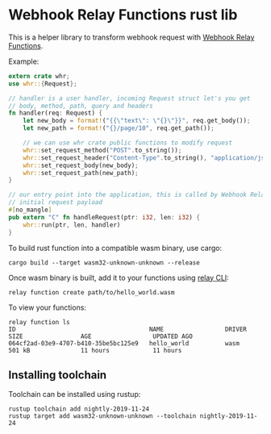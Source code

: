 # Webhook Relay Functions rust lib

This is a helper library to transform webhook request with [Webhook Relay Functions](https://webhookrelay.com/v1/guide/functions).

Example:

```rust
extern crate whr;
use whr::{Request};

// handler is a user handler, incoming Request struct let's you get
// body, method, path, query and headers
fn handler(req: Request) {    
    let new_body = format!("{{\"text\": \"{}\"}}", req.get_body());
    let new_path = format!("{}/page/10", req.get_path());

    // we can use whr crate public functions to modify request
    whr::set_request_method("POST".to_string());
    whr::set_request_header("Content-Type".to_string(), "application/json".to_string());
    whr::set_request_body(new_body);
    whr::set_request_path(new_path);
}

// our entry point into the application, this is called by Webhook Relay with
// initial request payload
#[no_mangle]
pub extern "C" fn handleRequest(ptr: i32, len: i32) {
    whr::run(ptr, len, handler)
}
```

To build rust function into a compatible wasm binary, use cargo:

```
cargo build --target wasm32-unknown-unknown --release
```

Once wasm binary is built, add it to your functions using [relay CLI](https://webhookrelay.com/v1/installation/cli):

```
relay function create path/to/hello_world.wasm
```

To view your functions:

```
relay function ls                                                                         
ID                                     NAME                 DRIVER              SIZE                AGE                 UPDATED AGO
064cf2ad-03e9-4707-b410-35be5bc125e9   hello_world          wasm                501 kB              11 hours            11 hours
```

## Installing toolchain

Toolchain can be installed using rustup:

```
rustup toolchain add nightly-2019-11-24
rustup target add wasm32-unknown-unknown --toolchain nightly-2019-11-24
```